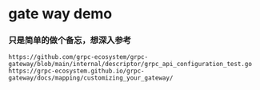# gate way demo

### 只是简单的做个备忘，想深入参考
    https://github.com/grpc-ecosystem/grpc-gateway/blob/main/internal/descriptor/grpc_api_configuration_test.go
    https://grpc-ecosystem.github.io/grpc-gateway/docs/mapping/customizing_your_gateway/